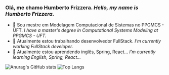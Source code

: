 ### Olá, me chamo Humberto Frizzera. _Hello, my name is Humberto Frizzera._

- 📜 Sou mestre em Modelagem Computacional de Sistemas no PPGMCS - UFT. _I have a master's degree in Computational Systems Modeling at PPGMCS - UFT._
- 🔭 Atualmente estou trabalhando desenvolvedor FullStack. _I’m currently working FullStack developer._
- 🌱 Atualmente estou aprendendo inglês, Spring, React... _I’m currently learning English, Spring, React..._

![Anurag's GitHub stats](https://github-readme-stats.vercel.app/api?username=hfrizzera\&rank_icon=github)
![Top Langs](https://github-readme-stats.vercel.app/api/top-langs/?username=hfrizzera\&theme=dark\&include_all_commits=true&count_private=true)
